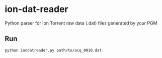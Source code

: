 # ion-dat-reader
Python parser for Ion Torrent raw data (.dat) files generated by your PGM

## Run

```
python iondatreader.py path/to/acq_0010.dat
```
